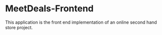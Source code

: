 # MeetDeals-Frontend

This application is the front end implementation of an online second hand store project. 
